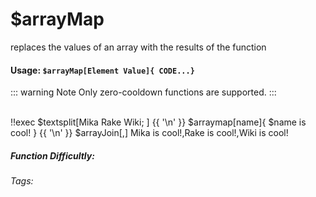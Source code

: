 # $arrayMap
replaces the values of an array with the results of the function

#### Usage: `$arrayMap[Element Value]{ CODE...}`
::: warning Note
Only zero-cooldown functions are supported.
:::

<br/>
<discord-messages>
	<discord-message :bot="false" role-color="#ffcc9a" author="Member">
		!!exec $textsplit[Mika Rake Wiki; ] {{ '\n' }} $arraymap[name]{ $name is cool! } {{ '\n' }} $arrayJoin[,]
	</discord-message>
	<discord-message :bot="true" role-color="#0099ff" author="Custom Command" avatar="https://media.discordapp.net/avatars/725721249652670555/781224f90c3b841ba5b40678e032f74a.webp">
		Mika is cool!,Rake is cool!,Wiki is cool!
	</discord-message>
</discord-messages>

##### Function Difficultly: <Badge type="warning" text="Medium" vertical="middle" /> 
###### Tags: <Badge type="tip" text="array" vertical="middle" /> <Badge type="tip" text="map" vertical="middle" /> <Badge type="tip" text="textsplit" vertical="middle" />